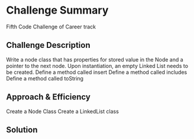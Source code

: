 # Challenge Summary
Fifth Code Challenge of Career track

## Challenge Description
Write a node class that has properties for stored value in the Node and a pointer to the next node.
Upon instantiation, an empty Linked List needs to be created.
Define a method called insert
Define a method called includes
Define a method called toString

## Approach & Efficiency
Create a Node Class
Create a LinkedList class

## Solution
